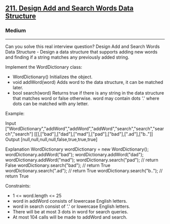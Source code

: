<h2><a href="https://leetcode.com/problems/design-add-and-search-words-data-structure/">211. Design Add and Search Words Data Structure</a></h2><h3>Medium</h3><hr>Can you solve this real interview question? Design Add and Search Words Data Structure - Design a data structure that supports adding new words and finding if a string matches any previously added string.

Implement the WordDictionary class:

- WordDictionary() Initializes the object.
- void addWord(word) Adds word to the data structure, it can be matched later.
- bool search(word) Returns true if there is any string in the data structure that matches word or false otherwise. word may contain dots '.' where dots can be matched with any letter.

Example:

Input
["WordDictionary","addWord","addWord","addWord","search","search","search","search"]
[[],["bad"],["dad"],["mad"],["pad"],["bad"],[".ad"],["b.."]]
Output
[null,null,null,null,false,true,true,true]

Explanation
WordDictionary wordDictionary = new WordDictionary();
wordDictionary.addWord("bad");
wordDictionary.addWord("dad");
wordDictionary.addWord("mad");
wordDictionary.search("pad"); // return False
wordDictionary.search("bad"); // return True
wordDictionary.search(".ad"); // return True
wordDictionary.search("b.."); // return True

Constraints:

- 1 <= word.length <= 25
- word in addWord consists of lowercase English letters.
- word in search consist of '.' or lowercase English letters.
- There will be at most 3 dots in word for search queries.
- At most 104 calls will be made to addWord and search.
